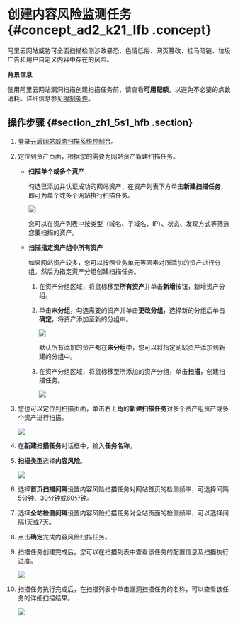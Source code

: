 # 创建内容风险监测任务 {#concept_ad2_k21_lfb .concept}

阿里云网站威胁可全面扫描检测涉政暴恐、色情低俗、网页篡改、挂马暗链、垃圾广告和用户自定义内容中存在的风险。

**背景信息**

使用阿里云网站漏洞扫描创建扫描任务前，请查看**可用配额**，以避免不必要的点数消耗。详细信息参见[限制条件](intl.zh-CN/用户指南/创建扫描任务/限制条件.md#)。

## 操作步骤 {#section_zh1_5s1_hfb .section}

1.  登录[云盾网站威胁扫描系统控制台](https://yundun.console.aliyun.com/?p=avds)。
2.  定位到资产页面，根据您的需要为网站资产新建扫描任务。
    -   **扫描单个或多个资产**

        勾选已添加并认证成功的网站资产，在资产列表下方单击**新建扫描任务**，即可为单个或多个网站执行扫描任务。

        ![](http://static-aliyun-doc.oss-cn-hangzhou.aliyuncs.com/assets/img/23606/154104369421367_zh-CN.png)

        您可以在资产列表中按类型（域名、子域名、IP）、状态、发现方式等筛选您要扫描的资产。

    -   **扫描指定资产组中所有资产**

        如果网站资产较多，您可以按照业务单元等因素对所添加的资产进行分组，然后为指定资产分组创建扫描任务。

        1.  在资产分组区域，将鼠标移至**所有资产**并单击**新增**按钮，新增资产分组。

             

        2.  单击**未分组**，勾选需要的资产并单击**更改分组**，选择新的分组后单击**确定**，将资产添加至新的分组中。

            ![](http://static-aliyun-doc.oss-cn-hangzhou.aliyuncs.com/assets/img/23606/154104369421369_zh-CN.png)

            默认所有添加的资产都在**未分组**中，您可以将指定网站资产添加到新建的分组中。

        3.  在资产分组区域，将鼠标移至所添加的资产分组，单击**扫描**，创建扫描任务。

            ![](http://static-aliyun-doc.oss-cn-hangzhou.aliyuncs.com/assets/img/23606/154104369421370_zh-CN.png)

3.  您也可以定位到扫描页面，单击右上角的**新建扫描任务**对多个资产组资产或多个资产进行扫描。

    ![](http://static-aliyun-doc.oss-cn-hangzhou.aliyuncs.com/assets/img/23606/154104369421371_zh-CN.png)

4.  在**新建扫描任务**对话框中，输入**任务名称**。
5.  **扫描类型**选择**内容风险**。

    ![](http://static-aliyun-doc.oss-cn-hangzhou.aliyuncs.com/assets/img/23607/154104369421374_zh-CN.png)

6.  选择**首页扫描间隔**设置内容风险扫描任务对网站首页的检测频率，可选择间隔5分钟、30分钟或60分钟。
7.  选择**全站检测间隔**设置内容风险扫描任务对全站页面的检测频率，可以选择间隔1天或7天。
8.  点击**确定**完成内容风险扫描任务。
9.  扫描任务创建完成后，您可以在扫描列表中查看该任务的配置信息及扫描执行进度。

    ![](http://static-aliyun-doc.oss-cn-hangzhou.aliyuncs.com/assets/img/23606/154104369421372_zh-CN.png)

10. 扫描任务执行完成后，在扫描列表中单击漏洞扫描任务的名称，可以查看该任务的详细扫描结果。

    ![](http://static-aliyun-doc.oss-cn-hangzhou.aliyuncs.com/assets/img/23606/154104369421373_zh-CN.png)


